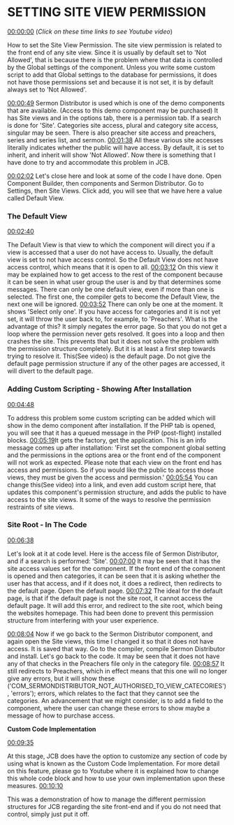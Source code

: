 # SETTING SITE VIEW PERMISSION

[00:00:00](https://www.youtube.com/watch?v=gWjQjdhYqXI&list=PLQRGFI8XZ_wtGvPQZWBfDzzlERLQgpMRE&t=00h00m00s)
(_Click on these time links to see Youtube video_)

How to set the Site View Permission. The site view permission is related to the front end of any site view. Since it is usually by default set to 'Not Allowed', that is because there is the problem where that data is controlled by the Global settings of the component. Unless you write some custom script to add that Global settings to the database for permissions, it does not have those permissions set and because it is not set, it is by default always set to 'Not Allowed'.
 
[00:00:49](https://www.youtube.com/watch?v=gWjQjdhYqXI&list=PLQRGFI8XZ_wtGvPQZWBfDzzlERLQgpMRE&t=00h00m49s) Sermon Distributor is used which is one of the demo components that are available. (Access to this demo component may be purchased)  It has Site views and in the options tab, there is a permission tab. If a search is done for 'Site'. Categories site access, plural and category site access, singular may be seen. There is also preacher site access and preachers, series and series list, and sermon. [00:01:38](https://www.youtube.com/watch?v=gWjQjdhYqXI&list=PLQRGFI8XZ_wtGvPQZWBfDzzlERLQgpMRE&t=00h01m38s) All these various site accesses literally indicates whether the public will have access. By default, it is set to inherit, and inherit will show 'Not Allowed'. Now there is something that I have done to try and accommodate this problem in JCB.

[00:02:02](https://www.youtube.com/watch?v=gWjQjdhYqXI&list=PLQRGFI8XZ_wtGvPQZWBfDzzlERLQgpMRE&t=00h02m02s) Let's close here and look at some of the code I have done. Open Component Builder, then components and Sermon Distributor. Go to Settings, then Site Views. Click add, you will see that we have here a value called Default View.

### The Default View

[00:02:40](https://www.youtube.com/watch?v=gWjQjdhYqXI&list=PLQRGFI8XZ_wtGvPQZWBfDzzlERLQgpMRE&t=00h02m40s)

The Default View is that view to which the component will direct you if a view is accessed that a user do not have access to. Usually, the default view is set to not have access control. So the Default View does not have access control, which means that it is open to all. [00:03:12](https://www.youtube.com/watch?v=gWjQjdhYqXI&list=PLQRGFI8XZ_wtGvPQZWBfDzzlERLQgpMRE&t=00h03m12s) On this view it may be explained how to get access to the rest of the component because it can be seen in what user group the user is and by that determines some messages. There can only be one default view, even if more than one is selected. The first one, the compiler gets to become the Default View, the next one will be ignored. [00:03:52](https://www.youtube.com/watch?v=gWjQjdhYqXI&list=PLQRGFI8XZ_wtGvPQZWBfDzzlERLQgpMRE&t=00h03m52s) There can only be one at the moment. It shows 'Select only one'. If you have access for categories and it is not yet set, it will throw the user back to, for example, to 'Preachers'. What is the advantage of this? It simply negates the error page. So that you do not get a loop where the permission never gets resolved. It goes into a loop and then crashes the site. This prevents that but it does not solve the problem with the permission structure completely. But it is at least a first step towards trying to resolve it. This(See video) is the default page. Do not give the default page permission structure if any of the other pages are accessed, it will divert to the default page.

### Adding Custom Scripting - Showing After Installation

[00:04:48](https://www.youtube.com/watch?v=gWjQjdhYqXI&list=PLQRGFI8XZ_wtGvPQZWBfDzzlERLQgpMRE&t=00h04m48s) 

 To address this problem some custom scripting can be added which will show in the demo component after installation. If the PHP tab is opened, you will see that it has a queued message in the PHP (post-flight) installed blocks. [00:05:19](https://www.youtube.com/watch?v=gWjQjdhYqXI&list=PLQRGFI8XZ_wtGvPQZWBfDzzlERLQgpMRE&t=00h05m19s)It gets the factory, get the application. 
This is an info message comes up after installation:
'First set the component global setting and the permissions in the options area or the front end of the component will not work as expected. Please note that each view on the front end has access and permissions. So if you would like the public to access those views, they must be given the access and permission.'  [00:05:54](https://www.youtube.com/watch?v=gWjQjdhYqXI&list=PLQRGFI8XZ_wtGvPQZWBfDzzlERLQgpMRE&t=00h05m54s) You can change this(See video) into a link, and even add custom script here, that updates this component's permission structure, and adds the public to have access to the site views. It some of the ways to resolve the permission restraints of site views. 

### Site Root - In The Code

[00:06:38](https://www.youtube.com/watch?v=gWjQjdhYqXI&list=PLQRGFI8XZ_wtGvPQZWBfDzzlERLQgpMRE&t=00h06m38s)

Let's look at it at code level. Here is the access file of Sermon Distributor, and if a search is performed: 'Site'. [00:07:00](https://www.youtube.com/watch?v=gWjQjdhYqXI&list=PLQRGFI8XZ_wtGvPQZWBfDzzlERLQgpMRE&t=00h07m00s) It may be seen that it has the site access values set for the component. If the front end of the component is opened and then categories, it can be seen that it is asking whether the user has that access, and if it does not, it does a redirect, then redirects to the default page. Open the default page. [00:07:32](https://www.youtube.com/watch?v=gWjQjdhYqXI&list=PLQRGFI8XZ_wtGvPQZWBfDzzlERLQgpMRE&t=00h07m32s) The ideal for the default page, is that if the default page is not the site root, it cannot access the default page. It will add this error, and redirect to the site root, which being the websites homepage. This had been done to prevent this permission structure from interfering with your user experience. 

[00:08:04](https://www.youtube.com/watch?v=gWjQjdhYqXI&list=PLQRGFI8XZ_wtGvPQZWBfDzzlERLQgpMRE&t=00h08m04s)
Now if we go back to the Sermon Distributor component, and again open the Site views, this time I changed it so that it does not have access. It is saved that way. Go to the compiler, compile Sermon Distributor and install. Let's go back to the code. It may be seen that it does not have any of that checks in the Preachers file only in the category file. [00:08:57](https://www.youtube.com/watch?v=gWjQjdhYqXI&list=PLQRGFI8XZ_wtGvPQZWBfDzzlERLQgpMRE&t=00h08m57s)  It still redirects to Preachers, which in effect means that this one will no longer give any errors, but it will show these ('COM_SERMONDISTRIBUTOR_NOT_AUTHORISED_TO_VIEW_CATECORIES'), 'errors'); errors, which relates to the fact that they cannot see the categories. An advancement that we might consider, is to add a field to the component, where the user can change these errors to show maybe a message of how to purchase access. 

**Custom Code Implementation**

[00:09:35](https://www.youtube.com/watch?v=gWjQjdhYqXI&list=PLQRGFI8XZ_wtGvPQZWBfDzzlERLQgpMRE&t=00h09m35s)

At this stage, JCB does have the option to customize any section of code by using what is known as the Custom Code Implementation. For more detail on this feature, please go to Youtube where it is explained how to change this whole code block and how to use your own implementation upon these measures. [00:10:10](https://www.youtube.com/watch?v=gWjQjdhYqXI&list=PLQRGFI8XZ_wtGvPQZWBfDzzlERLQgpMRE&t=00h10m10s)

This was a demonstration of how to manage the different permission structures for JCB regarding the site front-end and if you do not need that control, simply just put it off.

 